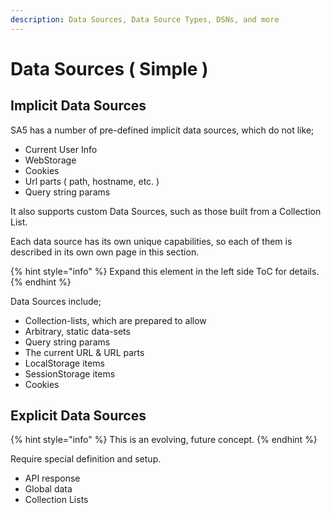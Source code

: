 ```yaml
---
description: Data Sources, Data Source Types, DSNs, and more
---
```


# Data Sources ( Simple )

## Implicit Data Sources&#x20;

SA5 has a number of pre-defined implicit data sources, which do not like;&#x20;

* Current User Info
* WebStorage
* Cookies
* Url parts ( path, hostname, etc. )
* Query string params&#x20;

It also supports custom Data Sources, such as those built from a Collection List.&#x20;

Each data source has its own unique capabilities, so each of them is described in its own own page in this section.&#x20;

{% hint style="info" %}
Expand this element in the left side ToC for details.
{% endhint %}





Data Sources include;

* Collection-lists, which are prepared to allow&#x20;
* Arbitrary, static data-sets
* Query string params
* The current URL & URL parts
* LocalStorage items
* SessionStorage items
* Cookies

## Explicit Data Sources&#x20;

{% hint style="info" %}
This is an evolving, future concept.&#x20;
{% endhint %}

Require special definition and setup.&#x20;

* API response&#x20;
* Global data&#x20;
* Collection Lists&#x20;
